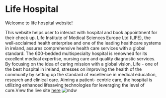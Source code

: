 
 <h1>Life Hospital</h1>

Welcome to life hospital website!

 This website helps user to interact with hospital and book appointment for their check up. Life  Institute of Medical Sciences Europe Ltd (LIFE), the well-acclaimed health enterprise and one of the leading healthcare systems in ireland, assures comprehensive health care services with a global standard. The 600-bedded multispecialty hospital is renowned for its excellent medical expertise, 
 nursing care and quality diagnostic services. By focusing on the idea of caring mission with a global vision,  Life - one of the best hospital in ireland,  stresses on improving the health of the community by setting up the standard of excellence in medical education, research and clinical care. Aiming a patient- centric care, the hospital is utilizing enhanced lifesaving technologies for leveraging the level of cure.View the live site <a href="https://nikkeljohn.github.io/life/" rel="nofollow">here</a>
 <img src="/workspace/life/assets/media/my website.png" alt="mdw" style="max-width: 100%;">

 
 